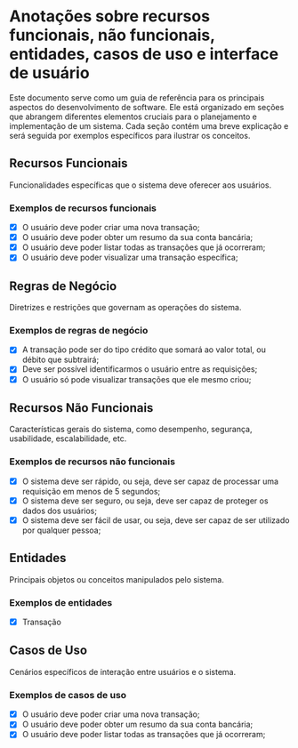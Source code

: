 # Anotações sobre recursos funcionais, não funcionais, entidades, casos de uso e interface de usuário

Este documento serve como um guia de referência para os principais aspectos do desenvolvimento de software. Ele está organizado em seções que abrangem diferentes elementos cruciais para o planejamento e implementação de um sistema. Cada seção contém uma breve explicação e será seguida por exemplos específicos para ilustrar os conceitos.

## Recursos Funcionais

Funcionalidades específicas que o sistema deve oferecer aos usuários.

### Exemplos de recursos funcionais

- [x] O usuário deve poder criar uma nova transação;
- [x] O usuário deve poder obter um resumo da sua conta bancária;
- [x] O usuário deve poder listar todas as transações que já ocorreram;
- [x] O usuário deve poder visualizar uma transação específica;

## Regras de Negócio

Diretrizes e restrições que governam as operações do sistema.

### Exemplos de regras de negócio

- [x] A transação pode ser do tipo crédito que somará ao valor total, ou débito que subtrairá;
- [x] Deve ser possível identificarmos o usuário entre as requisições;
- [x] O usuário só pode visualizar transações que ele mesmo criou;

## Recursos Não Funcionais

Características gerais do sistema, como desempenho, segurança, usabilidade, escalabilidade, etc.

### Exemplos de recursos não funcionais

- [x] O sistema deve ser rápido, ou seja, deve ser capaz de processar uma requisição em menos de 5 segundos;
- [x] O sistema deve ser seguro, ou seja, deve ser capaz de proteger os dados dos usuários;
- [x] O sistema deve ser fácil de usar, ou seja, deve ser capaz de ser utilizado por qualquer pessoa;

## Entidades

Principais objetos ou conceitos manipulados pelo sistema.

### Exemplos de entidades

- [x] Transação

## Casos de Uso

Cenários específicos de interação entre usuários e o sistema.

### Exemplos de casos de uso

- [x] O usuário deve poder criar uma nova transação;
- [x] O usuário deve poder obter um resumo da sua conta bancária;
- [x] O usuário deve poder listar todas as transações que já ocorreram;
